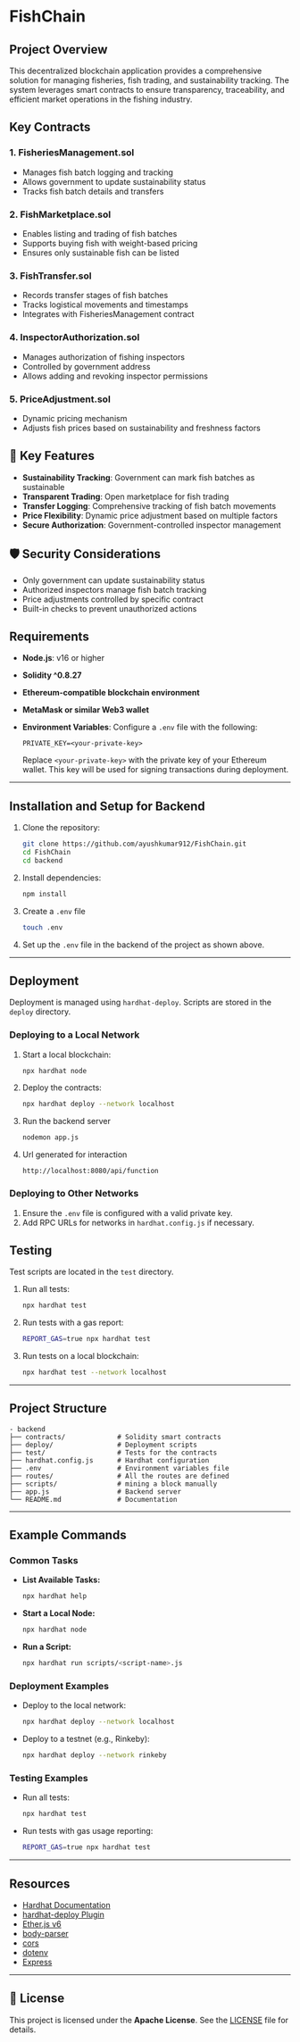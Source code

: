 # FishChain

## Project Overview

This decentralized blockchain application provides a comprehensive solution for managing fisheries, fish trading, and sustainability tracking. The system leverages smart contracts to ensure transparency, traceability, and efficient market operations in the fishing industry.

## Key Contracts

### 1. FisheriesManagement.sol
- Manages fish batch logging and tracking
- Allows government to update sustainability status
- Tracks fish batch details and transfers

### 2. FishMarketplace.sol
- Enables listing and trading of fish batches
- Supports buying fish with weight-based pricing
- Ensures only sustainable fish can be listed

### 3. FishTransfer.sol
- Records transfer stages of fish batches
- Tracks logistical movements and timestamps
- Integrates with FisheriesManagement contract

### 4. InspectorAuthorization.sol
- Manages authorization of fishing inspectors
- Controlled by government address
- Allows adding and revoking inspector permissions

### 5. PriceAdjustment.sol
- Dynamic pricing mechanism
- Adjusts fish prices based on sustainability and freshness factors

## 🔑 Key Features

- **Sustainability Tracking**: Government can mark fish batches as sustainable
- **Transparent Trading**: Open marketplace for fish trading
- **Transfer Logging**: Comprehensive tracking of fish batch movements
- **Price Flexibility**: Dynamic price adjustment based on multiple factors
- **Secure Authorization**: Government-controlled inspector management

## 🛡️ Security Considerations

- Only government can update sustainability status
- Authorized inspectors manage fish batch tracking
- Price adjustments controlled by specific contract
- Built-in checks to prevent unauthorized actions


## Requirements

- **Node.js**: v16 or higher
- **Solidity ^0.8.27**
- **Ethereum-compatible blockchain environment**
- **MetaMask or similar Web3 wallet**
- **Environment Variables**: Configure a `.env` file with the following:

  ```plaintext
  PRIVATE_KEY=<your-private-key>
  ```

  Replace `<your-private-key>` with the private key of your Ethereum wallet. This key will be used for signing transactions during deployment.

---

## Installation and Setup for Backend

1. Clone the repository:
   ```bash
   git clone https://github.com/ayushkumar912/FishChain.git
   cd FishChain
   cd backend
   ```


2. Install dependencies:
   ```bash
   npm install
   ```

3. Create a `.env` file
    ```bash
   touch .env
   ```
3. Set up the `.env` file in the backend of the project as shown above.

---

## Deployment

Deployment is managed using `hardhat-deploy`. Scripts are stored in the `deploy` directory.

### Deploying to a Local Network

1. Start a local blockchain:
   ```bash
   npx hardhat node
   ```

2. Deploy the contracts:
   ```bash
   npx hardhat deploy --network localhost
   ```
3. Run the backend server 
   ```bash
   nodemon app.js
   ```

4. Url generated for interaction
   ```
   http://localhost:8080/api/function
   ```

### Deploying to Other Networks

1. Ensure the `.env` file is configured with a valid private key.
2. Add RPC URLs for networks in `hardhat.config.js` if necessary.

## Testing

Test scripts are located in the `test` directory.

1. Run all tests:
   ```bash
   npx hardhat test
   ```

2. Run tests with a gas report:
   ```bash
   REPORT_GAS=true npx hardhat test
   ```

3. Run tests on a local blockchain:
   ```bash
   npx hardhat test --network localhost
   ```

---

## Project Structure

```
- backend
├── contracts/             # Solidity smart contracts
├── deploy/                # Deployment scripts
├── test/                  # Tests for the contracts
├── hardhat.config.js      # Hardhat configuration
├── .env                   # Environment variables file
├── routes/                # All the routes are defined
├── scripts/               # mining a block manually
├── app.js                 # Backend server
└── README.md              # Documentation
```

---


## Example Commands

### Common Tasks

- **List Available Tasks:**
  ```bash
  npx hardhat help
  ```

- **Start a Local Node:**
  ```bash
  npx hardhat node
  ```

- **Run a Script:**
  ```bash
  npx hardhat run scripts/<script-name>.js
  ```

### Deployment Examples

- Deploy to the local network:
  ```bash
  npx hardhat deploy --network localhost
  ```

- Deploy to a testnet (e.g., Rinkeby):
  ```bash
  npx hardhat deploy --network rinkeby
  ```

### Testing Examples

- Run all tests:
  ```bash
  npx hardhat test
  ```

- Run tests with gas usage reporting:
  ```bash
  REPORT_GAS=true npx hardhat test
  ```

---

## Resources

- [Hardhat Documentation](https://hardhat.org/docs)
- [hardhat-deploy Plugin](https://github.com/wighawag/hardhat-deploy)
- [Ether.js v6](https://docs.ethers.org/v6/getting-started/#starting-glossary)
- [body-parser](https://www.npmjs.com/package/body-parser)
- [cors](https://www.npmjs.com/package/cors)
- [dotenv](https://www.dotenv.org/docs/quickstart)
- [Express](https://expressjs.com/en/5x/api.html)
---

## 📄 License

This project is licensed under the **Apache License**. See the [LICENSE](LICENSE) file for details.
